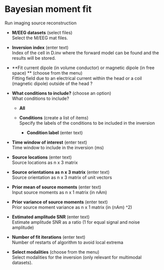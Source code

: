 # Bayesian moment fit  
Run imaging source reconstruction   

* **M/EEG datasets** (select files)  
Select the M/EEG mat files.   

* **Inversion index** (enter text)  
Index of the cell in D.inv where the forward model can be found and the results will be stored.   

* **Fit current dipole (in volume conductor) or magnetic dipole (in free space) ** (choose from the menu)  
Fitting field due to an electrical current within the head or a coil (magnetic dipole) outside of the head ?   

* **What conditions to include?** (choose an option)  
What conditions to include?   

    * **All**   

    * **Conditions** (create a list of items)  
    Specify the labels of the conditions to be included in the inversion   

        * **Condition label** (enter text)  

* **Time window of interest** (enter text)  
Time window to include in the inversion (ms)   

* **Source locations** (enter text)  
Source locations as n x 3 matrix   

* **Source orientations as n x 3 matrix** (enter text)  
Source orientation as n x 3 matrix of unit vectors   

* **Prior mean of source moments** (enter text)  
Input source moments as n x 1 matrix (in nAm)   

* **Prior variance of source moments** (enter text)  
Prior source moment variance as n x 1 matrix (in (nAm) \^2)   

* **Estimated amplitude SNR** (enter text)  
Estimate amplitude SNR as a ratio (1 for equal signal and noise amplitude)   

* **Number of fit iterations** (enter text)  
Number of restarts of algorithm to avoid local extrema   

* **Select modalities** (choose from the menu)  
Select modalities for the inversion (only relevant for multimodal datasets).   
